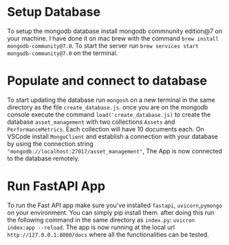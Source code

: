# Setup Database

To setup the mongodb database install mongodb commnunity edition@7 on your machine. I have done it on mac brew with the command `brew install mongodb-community@7.0`.
To start the server run `brew services start mongodb-community@7.0` on the terminal.

# Populate and connect to database

 To start updating the database run `mongosh` on a new terminal in the same directory as the file `create_database.js`. once you are on the mongodb console execute the command `load('create_database.js)` to create the database `asset_management` with two collections `Assets` and `PerformanceMetrics`. Each collection will have 10 documents each. On VSCode install `MongoClient` and establish a connection with your database by using the connection string `"mongodb://localhost:27017/asset_management"`, The App is now connected to the database remotely.

 # Run FastAPI App
 To run the Fast API app make sure you've installed `fastapi`, `uvicorn`,`pymongo` on your environment. You can simply pip install them. after doing this run the following command in the same directory as `index.py`:
 `uvicron index:app --reload`. The app is now running at the local url `http://127.0.0.1:8000/docs` where all the functionalities can be tested.